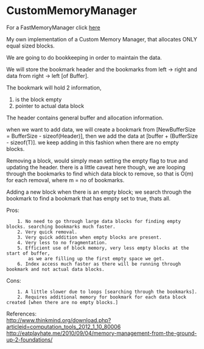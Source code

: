 CustomMemoryManager
===================

For a FastMemoryManager click <a href="https://github.com/rokr047/FastMemoryManager">here</a>  

My own implementation of a Custom Memory Manager, that allocates ONLY equal sized blocks.  

We are going to do bookkeeping in order to maintain the data.  

We will store the bookmark header and the bookmarks from left -> right and data from right -> left [of Buffer].

The bookmark will hold 2 information,  
1. is the block empty  
2. pointer to actual data block

The header contains general buffer and allocation information.

when we want to add data, we will create a bookmark from [NewBufferSize = BufferSize - sizeof(Header)], then we add the data at [buffer + (BufferSize - sizeof(T)].
we keep adding in this fashion when there are no empty blocks.

Removing a block, would simply mean setting the empty flag to true and updating the header.
there is a little caveat here though, we are looping through the bookmarks to find which data block to remove, so that is O(m) for each removal, where m = no of bookmarks.

Adding a new block when there is an empty block; we search through the bookmark to find a bookmark that has empty set to true, thats all.

Pros:  

		1. No need to go through large data blocks for finding empty blocks. searching bookmarks much faster.
		2. Very quick removal.
		3. Very quick addition when empty blocks are present.
		4. Very less to no fragmentation.
		5. Efficient use of block memory, very less empty blocks at the start of buffer,  
			as we are filling up the first empty space we get.
		6. Index access much faster as there will be running through bookmark and not actual data blocks.

Cons:  

		  
		1. A little slower due to loops [searching through the bookmarks].
		2. Requires additional memory for bookmark for each data block created [when there are no empty blocks.]
		
References:  
<a href="http://www.thinkmind.org/download.php?articleid=computation_tools_2012_1_10_80006">http://www.thinkmind.org/download.php?articleid=computation_tools_2012_1_10_80006</a>  
<a href="http://eatplayhate.me/2010/09/04/memory-management-from-the-ground-up-2-foundations/">http://eatplayhate.me/2010/09/04/memory-management-from-the-ground-up-2-foundations/</a>
